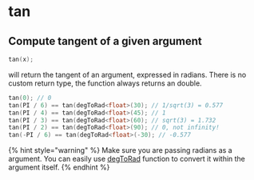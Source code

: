 # tan

## Compute tangent of a given argument

```cpp
tan(x);
```

will return the tangent of an argument, expressed in radians. There is no custom return type, the function always returns an double.&#x20;

```cpp
tan(0); // 0
tan(PI / 6) == tan(degToRad<float>(30); // 1/sqrt(3) = 0.577
tan(PI / 4) == tan(degToRad<float>(45); // 1
tan(PI / 3) == tan(degToRad<float>(60); // sqrt(3) = 1.732
tan(PI / 2) == tan(degToRad<float>(90); // 0, not infinity!
tan(-PI / 6) == tan(degToRad<float>(-30); // -0.577
```

{% hint style="warning" %}
Make sure you are passing radians as a argument. You can easily use [degToRad](degtorad.md) function to convert it within the argument itself.&#x20;
{% endhint %}
